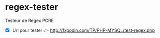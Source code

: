 # regex-tester
Testeur de Regex PCRE
- [x] Url pour tester  :point_right: http://fxgodin.com/TP/PHP-MYSQL/test-regex.php

